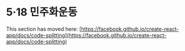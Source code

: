 # 5·18 민주화운동

This section has moved here: [https://facebook.github.io/create-react-app/docs/code-splitting](https://facebook.github.io/create-react-app/docs/code-splitting)
